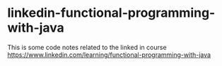 # linkedin-functional-programming-with-java
This is some code notes related to the linked in course https://www.linkedin.com/learning/functional-programming-with-java
